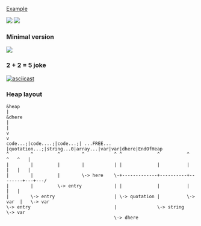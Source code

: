 [Example](https://pbrochard.github.io/colorforth-pbr/wasm/colorforth.html)

![](doc/screenshot.png?raw=true)
![](doc/screenshot-colorize.png?raw=true)

### Minimal version
![](doc/screenshot-minimal.png?raw=true)

### 2 + 2 = 5 joke
[![asciicast](https://asciinema.org/a/442906.svg)](https://asciinema.org/a/442906)

### Heap layout

```
&heap
|                                                                                  &dhere
|                                                                                    |
v                                                                                    v
code...;|code....;|code...;| ...FREE...  |quotation...;|string...0|array...|var|var|dhere|EndOfHeap
^        ^         ^        ^           ^ ^             ^          ^        ^   ^   |
|        |         |        |           | |             |          |        |   |   |
|        |         |        \-> here    \-+-------------+----------+--------+---+---/
|        |         \-> entry            | |             |          |        |   |
|        \-> entry                      | \-> quotation |          \-> var  |   \-> var
\-> entry                               |               \-> string          \-> var
                                        \-> dhere
```
